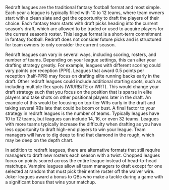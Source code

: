 Redraft leagues are the traditional fantasy football format and most simple.
Each year a league is typically filled with 10 to 12 teams, where team owners start with a clean slate and get the opportunity to draft the players of their choice.
Each fantasy team starts with draft picks heading into the current season’s draft, which are allowed to be traded or used to acquire players for the current season’s roster.
This league format is a short-term commitment in fantasy football.
Redraft does not consider future picks and is structured for team owners to only consider the current season.

Redraft leagues can vary in several ways, including scoring, rosters, and number of teams.
Depending on your league settings, this can alter your drafting strategy greatly.
For example, leagues with different scoring could vary points per reception (PPR). 
Leagues that award 0.5 points per reception (half-PPR) may focus on drafting elite running backs early in the draft.
Other redraft leagues could include additional starting spots, such as including multiple flex spots (WR/RB/TE or WRT).
This would change your draft strategy such that you focus on the position that is sparse in elite players and take shots on other positional players later in the draft.
An example of this would be focusing on top-tier WRs early in the draft and taking several RBs late that could be boom or bust.
A final factor to your strategy in redraft leagues is the number of teams.
Typically leagues have 10 to 12 teams, but leagues can include 14, 16, or even 32 teams.
Leagues with more teams typically increase the difficulty when drafting as you have less opportunity to draft high-end players to win your league. 
Team managers will have to dig deep to find that diamond in the rough, which may be deep on the depth chart.

In addition to redraft leagues, there are alternative formats that still require managers to draft new rosters each season with a twist.
Chopped leagues focus on points scored across the entire league instead of head-to-head matchups.
Vampire leagues allow all team managers to draft except for one selected at random that must pick their entire roster off the waiver wire.
Joker leagues award a bonus to QBs who make a tackle during a game with a significant bonus that wins your matchup.